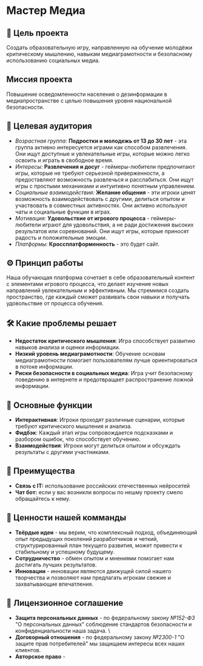 # Мастер Медиа 
## 🎯 Цель проекта 
  Создать образовательную игру, направленную на обучение молодёжи критическому мышлению, навыкам медиаграмотности и безопасному использованию социальных медиа.
##  Миссия проекта
  Повышение осведомленности населения о дезинформации в медиапространстве с целью повышения уровня национальной безопасности.
## 👥 Целевая аудитория
  - *Возрастная группа:* **Подростки и молодежь от 13 до 30 лет** - эта группа активно интересуется играми как способом развлечения. Они ищут доступные и увлекательные игры, которые можно легко освоить и играть в свободное время.
  - *Интересы:* **Развлечения и досуг** - геймеры-любители предпочитают игры, которые не требуют серьезной приверженности, а предоставляют возможность развлечься и расслабиться. Они ищут игры с простыми механиками и интуитивно понятным управлением. 
  - *Социальные взаимодействия:* **Желание общения** - эти игроки ценят возможность взаимодействовать с другими, делиться опытом и участвовать в совместных активностях. Они активно используют чаты и социальные функции в играх.
  - *Мотивация:* **Удовольствие от игрового процесса** - геймеры-любители играют для удовольствия, а не ради достижения высоких результатов или соревнований. Они ищут игры, которые приносят радость и положительные эмоции.
  - *Платформы:* **Кроссплатформенность** - это будет сайт.
## ⚙️ Принцип работы
  Наша обучающая платформа сочетает в себе образовательный контент с элементами игрового процесса, что делает изучение новых направлений увлекательным и эффективным. Мы стремимся создать пространство, где каждый сможет развивать свои навыки и получать удовольствие от процесса обучения.
## 🛠️ Какие проблемы решает
  - **Недостаток критического мышления**: Игра способствует развитию навыков анализа и оценки информации.
  - **Низкий уровень медиаграмотности**: Обучение основам медиаграмотности помогает пользователям лучше ориентироваться в потоке информации.
  - **Риски безопасности в социальных медиа**: Игра учит безопасному поведению в интернете и предотвращает распространение ложной информации.
## 🚀 Основные функции

- **Интерактивная**: Игроки проходят различные сценарии, которые требуют критического мышления и анализа.
- **Фидбэк**: Каждый этап игры сопровождается подсказками и разбором ошибок, что способствует обучению.
- **Взаимодействия**: Игроки могут делиться опытом и обсуждать результаты с другими участниками.
## 🥇 Преимущества
- **Связь с IT:** использование российских отечественных нейросетей
- **Чат бот:** если у вас возникли вопросы по нешму проекту смело обращайтесь к нему.

## 🌟 Ценности нашей комманды
- **Твёрдые идеи** - мы верим, что комплексный подход, объединяющий опыт предыдущих поколений разработчиков и четкий, структурированный план текущего развития, может привести к стабильному и успешному будущему.
- **Сотрудничество** - обмен опытом и мнениями помогает нам достигать лучших результатов.
- **Инновации** - инновации являются движущей силой нашего творчества и позволяют нам предлагать игрокам свежие и захватывающие впечатления.
## 📝 Лицензионное соглашение
- **Защита персональных данных** - по федеральному закону *№152-ФЗ* "О персональных данных" соблюдение стандартов безопасности и конфиденциальности наша задача. \
- **Договорный отношения** - по федеральному закону *№2300-1* "О защите прав потребителей" мы защищаем интересы всех наших клиентов.
- **Авторское право** - 
